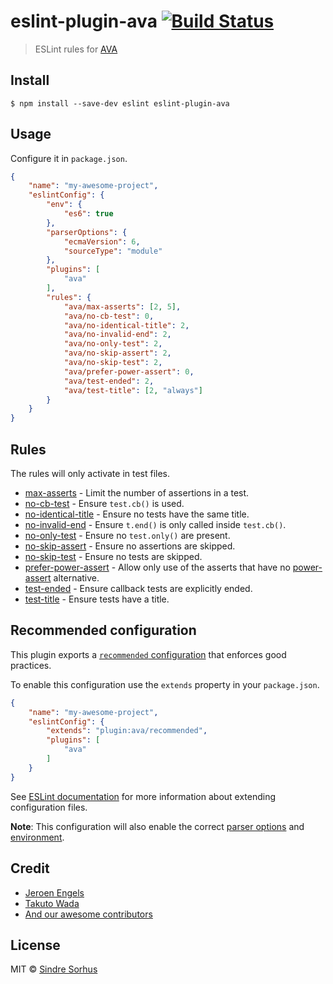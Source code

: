 # eslint-plugin-ava [![Build Status](https://travis-ci.org/sindresorhus/eslint-plugin-ava.svg?branch=master)](https://travis-ci.org/sindresorhus/eslint-plugin-ava)

> ESLint rules for [AVA](https://ava.li)


## Install

```
$ npm install --save-dev eslint eslint-plugin-ava
```


## Usage

Configure it in `package.json`.

```json
{
	"name": "my-awesome-project",
	"eslintConfig": {
		"env": {
			"es6": true
		},
		"parserOptions": {
			"ecmaVersion": 6,
			"sourceType": "module"
		},
		"plugins": [
			"ava"
		],
		"rules": {
			"ava/max-asserts": [2, 5],
			"ava/no-cb-test": 0,
			"ava/no-identical-title": 2,
			"ava/no-invalid-end": 2,
			"ava/no-only-test": 2,
			"ava/no-skip-assert": 2,
			"ava/no-skip-test": 2,
			"ava/prefer-power-assert": 0,
			"ava/test-ended": 2,
			"ava/test-title": [2, "always"]
		}
	}
}
```


## Rules

The rules will only activate in test files.

- [max-asserts](docs/rules/max-asserts.md) - Limit the number of assertions in a test.
- [no-cb-test](docs/rules/no-cb-test.md) - Ensure `test.cb()` is used.
- [no-identical-title](docs/rules/no-identical-title.md) - Ensure no tests have the same title.
- [no-invalid-end](docs/rules/no-invalid-end.md) - Ensure `t.end()` is only called inside `test.cb()`.
- [no-only-test](docs/rules/no-only-test.md) - Ensure no `test.only()` are present.
- [no-skip-assert](docs/rules/no-skip-assert.md) - Ensure no assertions are skipped.
- [no-skip-test](docs/rules/no-skip-test.md) - Ensure no tests are skipped.
- [prefer-power-assert](docs/rules/prefer-power-assert.md) - Allow only use of the asserts that have no [power-assert](https://github.com/power-assert-js/power-assert) alternative.
- [test-ended](docs/rules/test-ended.md) - Ensure callback tests are explicitly ended.
- [test-title](docs/rules/test-title.md) - Ensure tests have a title.


## Recommended configuration

This plugin exports a [`recommended` configuration](index.js#L9) that enforces good practices.

To enable this configuration use the `extends` property in your `package.json`.

```json
{
	"name": "my-awesome-project",
	"eslintConfig": {
		"extends": "plugin:ava/recommended",
		"plugins": [
			"ava"
		]
	}
}
```

See [ESLint documentation](http://eslint.org/docs/user-guide/configuring#extending-configuration-files) for more information about extending configuration files.

**Note**: This configuration will also enable the correct [parser options](http://eslint.org/docs/user-guide/configuring#specifying-parser-options) and [environment](http://eslint.org/docs/user-guide/configuring#specifying-environments).


## Credit

- [Jeroen Engels](https://github.com/jfmengels)
- [Takuto Wada](https://github.com/twada)
- [And our awesome contributors](https://github.com/sindresorhus/eslint-plugin-ava/graphs/contributors)


## License

MIT © [Sindre Sorhus](http://sindresorhus.com)
